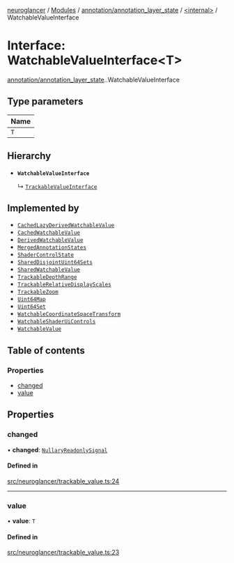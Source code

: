 [neuroglancer](../README.md) / [Modules](../modules.md) / [annotation/annotation\_layer\_state](../modules/annotation_annotation_layer_state.md) / [<internal\>](../modules/annotation_annotation_layer_state._internal_.md) / WatchableValueInterface

# Interface: WatchableValueInterface<T\>

[annotation/annotation_layer_state](../modules/annotation_annotation_layer_state.md).[<internal>](../modules/annotation_annotation_layer_state._internal_.md).WatchableValueInterface

## Type parameters

| Name |
| :------ |
| `T` |

## Hierarchy

- **`WatchableValueInterface`**

  ↳ [`TrackableValueInterface`](annotation_annotation_layer_state._internal_.TrackableValueInterface.md)

## Implemented by

- [`CachedLazyDerivedWatchableValue`](../classes/annotation_annotation_layer_state._internal_.CachedLazyDerivedWatchableValue.md)
- [`CachedWatchableValue`](../classes/annotation_annotation_layer_state._internal_.CachedWatchableValue.md)
- [`DerivedWatchableValue`](../classes/datasource_state_share._internal_.DerivedWatchableValue.md)
- [`MergedAnnotationStates`](../classes/ui_annotations.MergedAnnotationStates.md)
- [`ShaderControlState`](../classes/webgl_shader_ui_controls.ShaderControlState.md)
- [`SharedDisjointUint64Sets`](../classes/mesh_backend._internal_.SharedDisjointUint64Sets.md)
- [`SharedWatchableValue`](../classes/chunk_manager_backend._internal_.SharedWatchableValue.md)
- [`TrackableDepthRange`](../classes/annotation_polygon._internal_.TrackableDepthRange.md)
- [`TrackableRelativeDisplayScales`](../classes/annotation_polygon._internal_.TrackableRelativeDisplayScales.md)
- [`TrackableZoom`](../classes/annotation_polygon._internal_.TrackableZoom.md)
- [`Uint64Map`](../classes/mesh_frontend._internal_.Uint64Map.md)
- [`Uint64Set`](../classes/mesh_backend._internal_.Uint64Set.md)
- [`WatchableCoordinateSpaceTransform`](../classes/annotation_annotation_layer_state._internal_.WatchableCoordinateSpaceTransform.md)
- [`WatchableShaderUiControls`](../classes/webgl_shader_ui_controls.WatchableShaderUiControls.md)
- [`WatchableValue`](../classes/annotation_annotation_layer_state._internal_.WatchableValue.md)

## Table of contents

### Properties

- [changed](annotation_annotation_layer_state._internal_.WatchableValueInterface.md#changed)
- [value](annotation_annotation_layer_state._internal_.WatchableValueInterface.md#value)

## Properties

### changed

• **changed**: [`NullaryReadonlySignal`](../modules/util_signal.md#nullaryreadonlysignal)

#### Defined in

[src/neuroglancer/trackable_value.ts:24](https://github.com/ActiveBrainAtlas2/neuroglancer/blob/1beb5d34/src/neuroglancer/trackable_value.ts#L24)

___

### value

• **value**: `T`

#### Defined in

[src/neuroglancer/trackable_value.ts:23](https://github.com/ActiveBrainAtlas2/neuroglancer/blob/1beb5d34/src/neuroglancer/trackable_value.ts#L23)
